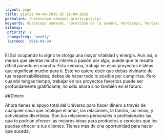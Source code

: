 ```yaml
---
layout: page
title: piscis 04-04-2016 al 11-04-2016 
permalink: /horoscopo-semanal-gratis/piscis/
keywords: horóscopo semanal, horóscopo de la semana, horóscopo, horóscopo gratis,horóscopos, horóscopo esperanza gracia, horoscopos piscis la semana, horóscopos gratis, Tarot, Astrologia, Zodíaco, piscis, horoscopo gratis
sitemap:
 priority: 1
 changefreq: 'weekly'
 lastmod: '2016-04-04'
---
```

El Sol ocupando tu signo te otorga una mayor vitalidad y energía. Aun así, a menos que sientas mucho interés o pasión por algo, puede que te resulte difícil ponerlo en marcha. Esta semana, trabaja en esos proyectos e ideas que significan mucho para ti. Esto no quiere decir que debas olvidarte de tus responsabilidades, debes de hacer todo lo posible por cumplirlas. Pero cuando tengas tiempo, trabajar en tus proyectos favoritos puede ser profundamente gratificante, no sólo ahora sino también en el futuro.

##Dinero

Ahora tienes el apoyo total del Universo para hacer dinero a través de cualquier cosa que implique el amor, las relaciones, la familia, los niños, y actividades divertidas. Son tus relaciones personales o profesionales las que te podrían ofrecer las mejores ideas para productos o servicios que les puedas ofrecer a tus clientes. Tienes más de una oportunidad para hacer que suceda.
